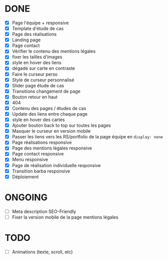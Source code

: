 # DONE

- [x] Page l'équipe + responsive
- [x] Template d'étude de cas
- [x] Page des réalisations
- [x] Landing page
- [x] Page contact
- [x] Vérifier le contenu des mentions légales
- [x] fixer les tailles d'images
- [x] style en hover des liens
- [x] dégadé sur carte en contraste
- [x] Faire le curseur perso
- [x] Style de curseur personnalisé
- [x] Slider page étude de cas
- [x] Transitions changement de page
- [x] Bouton retour en haut
- [x] 404
- [x] Contenu des pages / études de cas
- [x] Update des liens entre chaque page
- [x] style en hover des cartes
- [x] Ajouter bouton back to top sur toutes les pages
- [x] Masquer le curseur en version mobile
- [x] Passer les liens vers les RS/portfolio de la page équipe en `display: none`
- [x] Page réalisations responsive
- [x] Page des mentions légales responsive
- [x] Page contact responsive
- [x] Menu responsive
- [x] Page de réalisation individuelle responsive
- [x] Transition barba responsive
- [x] Déploiement

# ONGOING

- [ ] Meta description SEO-Friendly
- [ ] Fixer la version mobile de la page mentions légales

# TODO

- [ ] Animations (texte, scroll, etc)
